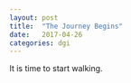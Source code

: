 ```yaml
---
layout: post
title:  "The Journey Begins"
date:   2017-04-26
categories: dgi
---
```


It is time to start walking.
